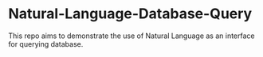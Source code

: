 # Natural-Language-Database-Query
This repo aims to demonstrate the use of Natural Language as an interface for querying database.
